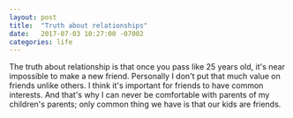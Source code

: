 ```yaml
---
layout: post
title:  "Truth about relationships"
date:   2017-07-03 10:27:00 -07002
categories: life
---
```


The truth about relationship is that once you pass like 25 years old, it's near impossible to make a new friend. Personally I don't put that much value on friends unlike others. I think it's important for friends to have common interests. And that's why I can never be comfortable with parents of my children's parents; only common thing we have is that our kids are friends.